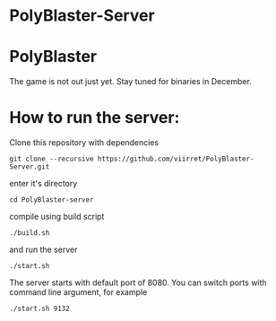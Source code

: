 # PolyBlaster-Server

# PolyBlaster
The game is not out just yet. Stay tuned for binaries in December.

# How to run the server:

Clone this repository with dependencies
```
git clone --recursive https://github.com/viirret/PolyBlaster-Server.git
```
enter it's directory
```
cd PolyBlaster-server
```
compile using build script
```
./build.sh
```
and run the server
```
./start.sh
```
The server starts with default port of 8080. You can switch ports with command line argument, for example
```
./start.sh 9132
```

